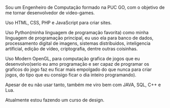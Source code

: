 
Sou um Engenheiro de Computação formado na PUC GO, com o objetivo de me tornar desenvolvedor de video-games.

Uso HTML, CSS, PHP e JavaScript para criar sites.

Uso Python(minha linguagem de programação favorita) como minha linguagem de programação principal, eu uso ela para banco de dados, processamento digital de imagens, sistemas distribuidos, inteligencia artificial, edição de vídeo, criptografia, dentre outras coisinhas.

Uso Modern OpenGL, para computação grafica de jogos que eu desenvolvo(serio eu amo programação e ser capaz de programar os graficos do jogo faz eu ficar mais empolgado do que nunca para criar jogos, do tipo que eu consigo ficar o dia inteiro programando).

Apesar de eu não usar tanto, também me viro bem com JAVA, SQL, C++ e Lua.

Atualmente estou fazendo um curso de design.
